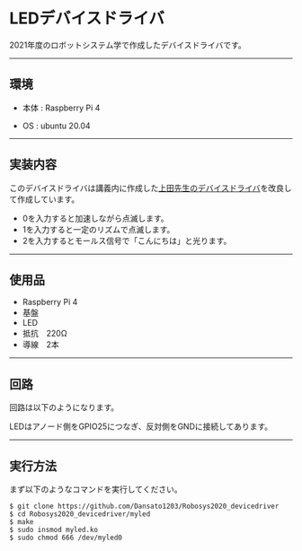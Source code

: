 # LEDデバイスドライバ

2021年度のロボットシステム学で作成したデバイスドライバです。


___


## 環境

- 本体 : Raspberry Pi 4 

- OS  :  ubuntu 20.04 

___

## 実装内容

このデバイスドライバは講義内に作成した[上田先生のデバイスドライバ](https://github.com/ryuichiueda/robosys_device_drivers/blob/master/myled.c)を改良して作成しています。
- 0を入力すると加速しながら点滅します。
- 1を入力すると一定のリズムで点滅します。
- 2を入力するとモールス信号で「こんにちは」と光ります。

___

## 使用品

- Raspberry Pi 4  
- 基盤  
- LED     
- 抵抗　220Ω  
- 導線　2本

___

## 回路

回路は以下のようになります。

LEDはアノード側をGPIO25につなぎ、反対側をGNDに接続してあります。

___

## 実行方法
まず以下のようなコマンドを実行してください。

```
$ git clone https://github.com/Dansato1203/Robosys2020_devicedriver  
$ cd Robosys2020_devicedriver/myled  
$ make  
$ sudo insmod myled.ko  
$ sudo chmod 666 /dev/myled0  
```


